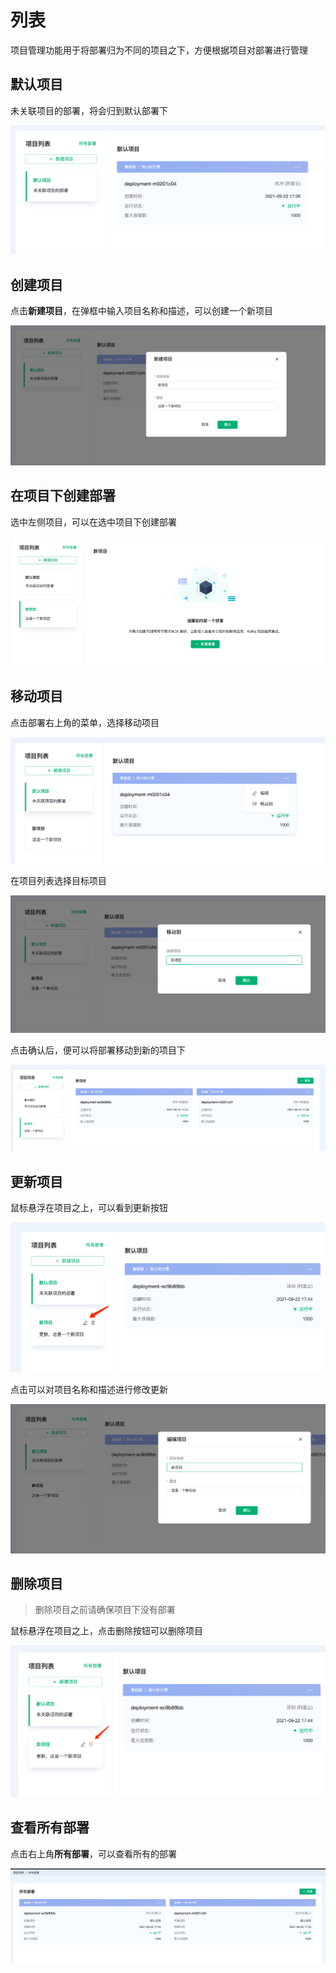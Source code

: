 # 列表

项目管理功能用于将部署归为不同的项目之下，方便根据项目对部署进行管理

## 默认项目

未关联项目的部署，将会归到默认部署下

![default_project](./_assets/default_project.png)

## 创建项目

点击**新建项目**，在弹框中输入项目名称和描述，可以创建一个新项目

![create_project](./_assets/create_project.png)

## 在项目下创建部署

选中左侧项目，可以在选中项目下创建部署

![create_deployment_under_project](./_assets/create_deployment_under_project.png)

## 移动项目

点击部署右上角的菜单，选择移动项目

![move_project_menu](./_assets/move_project_menu.png)

在项目列表选择目标项目

![move_project](./_assets/move_project.png)

点击确认后，便可以将部署移动到新的项目下

![new_project_deployments](./_assets/new_project_deployments.png)

## 更新项目

鼠标悬浮在项目之上，可以看到更新按钮

![update_project_menu](./_assets/update_project_menu.png)

点击可以对项目名称和描述进行修改更新

![update_project](./_assets/update_project.png)

## 删除项目

> 删除项目之前请确保项目下没有部署

鼠标悬浮在项目之上，点击删除按钮可以删除项目

![delete_project](./_assets/delete_project.png)

## 查看所有部署

点击右上角**所有部署**，可以查看所有的部署

![all_deployments](./_assets/all_deployments.png)
